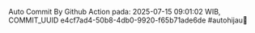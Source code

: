 Auto Commit By Github Action pada: 2025-07-15 09:01:02 WIB, COMMIT_UUID e4cf7ad4-50b8-4db0-9920-f65b71ade6de #autohijau🗿
